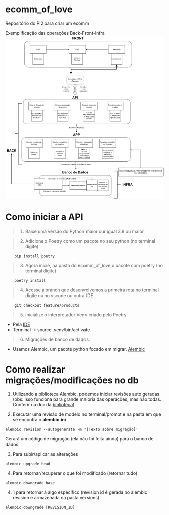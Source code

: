 # ecomm_of_love
Repositório do PI2 para criar um ecomm 

Exemplificação das operações Back-Front-Infra
![automated like clockwork](./images/Aplicação%20Básica%20-%20E-commerce.drawio.png)

# Como iniciar a API 

> 1. Baixe uma versão do Python maior our igual 3.8 ou maior 

> 2. Adicione o Poetry como um pacote no seu python (no terminal digite) 

        pip install poetry

> 3. Agora inicie, na pasta do ecomm_of_love,o pacote com poetry (no terminal digite) 

        poetry install

> 4. Acesse a branch que desenvolvemos a primeira rota  no terminal digite ou no vscode ou outra IDE

        git checkout feature/products

> 5. Inicialize o interpretador Venv criado pelo Poetry 

* Pela [IDE](https://code.visualstudio.com/docs/python/environments)
* Terminal -> source .venv/bin/activate

> 6. Migrações de banco de dados: 

* Usamos Alembic, um pacote python focado em migrar. [Alembic](https://alembic.sqlalchemy.org/en/latest/tutorial.html)

# Como realizar migrações/modificações no db

1. Utilizando a biblioteca Alembic, podemos iniciar revisões auto geradas (obs: isso funciona para grande maioria das operações, mas não todas. Conferir na doc da [biblioteca](https://alembic.sqlalchemy.org/en/latest/autogenerate.html))

2. Executar uma revisão de modelo no terminal/prompt e na pasta em que se encontra o **alembic.ini** 

```shell
alembic revision --autogenerate -m '[Texto sobre migração]'
```
Gerará um código de migração (ela não foi feita ainda) para o banco de dados

3. Para subir/aplicar as alterações 

```shell
alembic upgrade head
```

4. Para retornar/recuperar o que foi modificado (retornar tudo)

```shell
alembic downgrade base 
```

4. 1 para retornar à algo especifico (revision id é gerada no alembic revision e armazenada na pasta versions)

```shell
alembic downgrade [REVISION_ID] 
```
